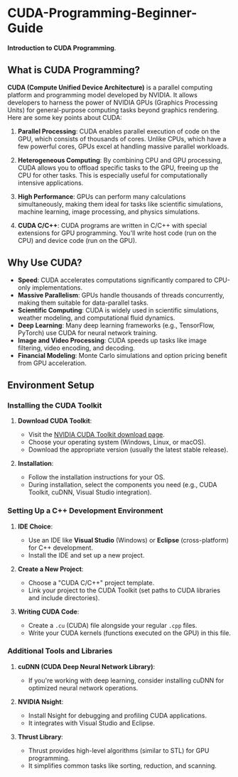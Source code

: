# CUDA-Programming-Beginner-Guide

**Introduction to CUDA Programming**.

## What is CUDA Programming?

**CUDA (Compute Unified Device Architecture)** is a parallel computing platform and programming model developed by NVIDIA. It allows developers to harness the power of NVIDIA GPUs (Graphics Processing Units) for general-purpose computing tasks beyond graphics rendering. Here are some key points about CUDA:

1. **Parallel Processing**: CUDA enables parallel execution of code on the GPU, which consists of thousands of cores. Unlike CPUs, which have a few powerful cores, GPUs excel at handling massive parallel workloads.

2. **Heterogeneous Computing**: By combining CPU and GPU processing, CUDA allows you to offload specific tasks to the GPU, freeing up the CPU for other tasks. This is especially useful for computationally intensive applications.

3. **High Performance**: GPUs can perform many calculations simultaneously, making them ideal for tasks like scientific simulations, machine learning, image processing, and physics simulations.

4. **CUDA C/C++**: CUDA programs are written in C/C++ with special extensions for GPU programming. You'll write host code (run on the CPU) and device code (run on the GPU).

## Why Use CUDA?

- **Speed**: CUDA accelerates computations significantly compared to CPU-only implementations.
- **Massive Parallelism**: GPUs handle thousands of threads concurrently, making them suitable for data-parallel tasks.
- **Scientific Computing**: CUDA is widely used in scientific simulations, weather modeling, and computational fluid dynamics.
- **Deep Learning**: Many deep learning frameworks (e.g., TensorFlow, PyTorch) use CUDA for neural network training.
- **Image and Video Processing**: CUDA speeds up tasks like image filtering, video encoding, and decoding.
- **Financial Modeling**: Monte Carlo simulations and option pricing benefit from GPU acceleration.

## Environment Setup

### Installing the CUDA Toolkit

1. **Download CUDA Toolkit**:
   - Visit the [NVIDIA CUDA Toolkit download page](https://developer.nvidia.com/cuda-downloads).
   - Choose your operating system (Windows, Linux, or macOS).
   - Download the appropriate version (usually the latest stable release).

2. **Installation**:
   - Follow the installation instructions for your OS.
   - During installation, select the components you need (e.g., CUDA Toolkit, cuDNN, Visual Studio integration).

### Setting Up a C++ Development Environment

1. **IDE Choice**:
   - Use an IDE like **Visual Studio** (Windows) or **Eclipse** (cross-platform) for C++ development.
   - Install the IDE and set up a new project.

2. **Create a New Project**:
   - Choose a "CUDA C/C++" project template.
   - Link your project to the CUDA Toolkit (set paths to CUDA libraries and include directories).

3. **Writing CUDA Code**:
   - Create a `.cu` (CUDA) file alongside your regular `.cpp` files.
   - Write your CUDA kernels (functions executed on the GPU) in this file.

### Additional Tools and Libraries

1. **cuDNN (CUDA Deep Neural Network Library)**:
   - If you're working with deep learning, consider installing cuDNN for optimized neural network operations.

2. **NVIDIA Nsight**:
   - Install Nsight for debugging and profiling CUDA applications.
   - It integrates with Visual Studio and Eclipse.

3. **Thrust Library**:
   - Thrust provides high-level algorithms (similar to STL) for GPU programming.
   - It simplifies common tasks like sorting, reduction, and scanning.

